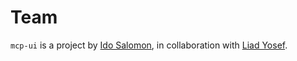 # Team

`mcp-ui` is a project by [Ido Salomon](https://x.com/idosal1), in collaboration with [Liad Yosef](https://x.com/liadyosef). 